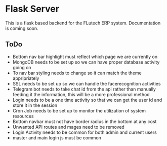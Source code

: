 # Flask Server
This is a flask based backend for the FLutech ERP system. Documentation is coming soon.

## ToDo

* Bottom nav bar highlight must reflect which page we are currently on
* MongoDB needs to be set up so we can have proper database activity going on
* To nav bar styling needs to change so it can match the theme appripriately 
* SSL needs to be set up so we can handle the facerecognition activities
* Telegram bot needs to take chat id from the api rather than manually feeding it the information, this will be a more professional method
* Login needs to be a one time activity so that we can get the user id and store it in the session
* Cron Job needs to be set up to monitor the utilization of system resources
* Bottom navbar must not have border radius in the bottom at any cost
* Unwanted API routes and mages need to be removed
* Login Activity needs to be common for both admin and current users
* master and main login js must be common